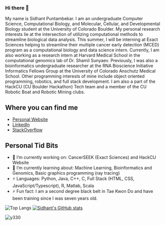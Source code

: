 ### Hi there 👋

My name is Sidhant Puntambekar. I am an undergraduate Computer Science, Computational Biology, and Molecular, Cellular, and Developmental Biology student at the University of Colorado Boulder. My personal research interests lie at the intersection of utilizing computational methods to streamline biological data analysis. This summer, I will be interning at Exact Sciences helping to streamline their multiple cancer early detection (MCED) program as a computational biology and data science intern. Currently, I am also working as a research intern at Harvard Medical School in the computational genomics lab of Dr. Shamil Sunyaev. Previously, I was also a bioinformatics undergraduate researcher at the RNA Bioscience Initiative Informatics Fellows Group at the University of Colorado Anschutz Medical School. Other programming interests of mine include object oriented programming, robotics, and full stack development. I am also a part of the HackCU (CU Boulder Hackathon) Tech team and a member of the CU Robotic Boat and Robotic Mining clubs. 

## Where you can find me
 - [Personal Website](https://sidhantpuntambekar.com)
 - [LinkedIn](https://www.linkedin.com/in/sidhant-puntambekar)
 - [StackOverflow](https://stackoverflow.com/users/12055509/sidhant-puntambekar)


## Personal Tid Bits
  - 🔭 I’m currently working on: CancerSEEK (Exact Sciences) and HackCU Website 
  - 🌱 I’m currently learning about: Machine Learning, Bioinformatics and Genomics, Basic graphics programming (ray tracing) 
  - ⚡ Languages: Python, Java, C++, C, Full Stack (HTML, CSS, JavaScript/Typescript), R, Matlab, Scala
  - ⚡ Fun fact: I am a second degree black belt in Tae Kwon Do and have been training since I was seven years old.  
 
 ![Top Langs](https://github-readme-stats.vercel.app/api/top-langs/?username=SidhantPuntambekar&layout=compact)
 [![Sidhant's GitHub stats](https://github-readme-stats.vercel.app/api?username=SidhantPuntambekar)](https://github.com/anuraghazra/github-readme-stats)
 <p align="left"> <img src="https://komarev.com/ghpvc/?username=peasant98&label=Profile%20views&color=0e75b6&style=classic" alt="y330" /> </p>
 
<!--
**SidhantPuntambekar/SidhantPuntambekar** is a ✨ _special_ ✨ repository because its `README.md` (this file) appears on your GitHub profile.

Here are some ideas to get you started:

- 🔭 I’m currently working on ...
- 🌱 I’m currently learning ...
- 👯 I’m looking to collaborate on ...
- 🤔 I’m looking for help with ...
- 💬 Ask me about ...
- 📫 How to reach me: ...
- 😄 Pronouns: ...
- ⚡ Fun fact: ...
-->
